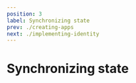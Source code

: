 ```yaml
---
position: 3
label: Synchronizing state
prev: ./creating-apps
next: ./implementing-identity
---
```


# Synchronizing state
